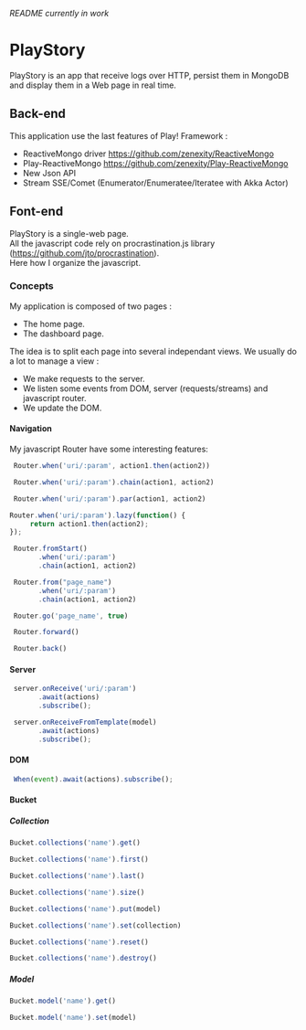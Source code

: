 *README currently in work*

# PlayStory #

PlayStory is an app that receive logs over HTTP, persist them in MongoDB and display them in a Web page in real time.

## Back-end ##
This application use the last features of Play! Framework :

- ReactiveMongo driver <https://github.com/zenexity/ReactiveMongo>
- Play-ReactiveMongo <https://github.com/zenexity/Play-ReactiveMongo>
- New Json API
- Stream SSE/Comet (Enumerator/Enumeratee/Iteratee with Akka Actor)

## Font-end ##
PlayStory is a single-web page.    
All the javascript code rely on procrastination.js library (<https://github.com/jto/procrastination>).   
Here how I organize the javascript.

### Concepts ###
My application is composed of two pages :

- The home page.
- The dashboard page.
 
The idea is to split each page into several independant views.
We usually do a lot to manage a view :

- We make requests to the server.
- We listen some events from DOM, server (requests/streams) and javascript router.
- We update the DOM.

#### Navigation ####
My javascript Router have some interesting features:

```javascript
 Router.when('uri/:param', action1.then(action2))
```

```javascript
 Router.when('uri/:param').chain(action1, action2)
```

```javascript
 Router.when('uri/:param').par(action1, action2)
```

```javascript
Router.when('uri/:param').lazy(function() {
     return action1.then(action2);
});
```

```javascript
 Router.fromStart()
       .when('uri/:param')
       .chain(action1, action2)
```

```javascript
 Router.from("page_name")
       .when('uri/:param')
       .chain(action1, action2)
```

```javascript
 Router.go('page_name', true)
```

```javascript
 Router.forward()
```

```javascript
 Router.back()
```

#### Server ####

```javascript
 server.onReceive('uri/:param')
       .await(actions)
       .subscribe();
```

```javascript
 server.onReceiveFromTemplate(model)
       .await(actions)
       .subscribe();
```

#### DOM ####

```javascript
 When(event).await(actions).subscribe();
```

#### Bucket ####

##### Collection #####

```javascript
Bucket.collections('name').get()
```

```javascript
Bucket.collections('name').first()
```

```javascript
Bucket.collections('name').last()
```

```javascript
Bucket.collections('name').size()
```

```javascript
Bucket.collections('name').put(model)
```

```javascript
Bucket.collections('name').set(collection)
```

```javascript
Bucket.collections('name').reset()
```

```javascript
Bucket.collections('name').destroy()
```

##### Model #####

```javascript
Bucket.model('name').get()
```

```javascript
Bucket.model('name').set(model)
```
